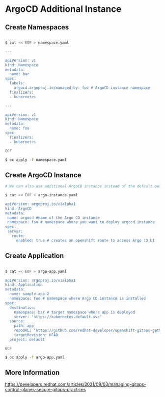 # ArgoCD Additional Instance

## Create Namespaces

~~~bash

$ cat << EOF > namespace.yaml

---

apiVersion: v1
kind: Namespace
metadata:
  name: bar
spec:
  labels:
    argocd.argoproj.io/managed-by: foo # ArgoCD instance namespace
  finalizers:
  - kubernetes

---

apiVersion: v1
kind: Namespace
metadata:
  name: foo
spec:
  finalizers:
  - kubernetes

EOF

$ oc apply -f namespace.yaml
~~~

## Create ArgoCD Instance

~~~bash
# We can also use additional ArgoCD instance instead of the default out-of-box one

$ cat << EOF > argo-instance.yaml

apiVersion: argoproj.io/v1alpha1
kind: ArgoCD
metadata:
 name: argocd #name of the Argo CD instance
 namespace: foo # namespace where you want to deploy argocd instance
spec:
 server:
   route:
     enabled: true # creates an openshift route to access Argo CD UI
~~~



## Create Application

~~~bash

$ cat << EOF > argo-app.yaml

apiVersion: argoproj.io/v1alpha1
kind: Application
metadata:
  name: sample-app-2
  namespace: foo # namespace where Argo CD instance is installed
spec:
  destination:
    namespace: bar # target namespace where app is deployed
    server: 'https://kubernetes.default.svc'
  source:
    path: app
    repoURL: 'https://github.com/redhat-developer/openshift-gitops-getting-started'
    targetRevision: HEAD
  project: default

EOF

$ oc apply -f argo-app.yaml
~~~

## More Information

<https://developers.redhat.com/articles/2021/08/03/managing-gitops-control-planes-secure-gitops-practices>
